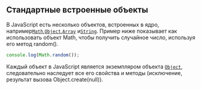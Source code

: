 ## Стандартные встроенные объекты

В JavaScript есть несколько объектов, встроенных в ядро, например[`Math`](https://developer.mozilla.org/ru/docs/Web/JavaScript/Reference/Global_Objects/Math),[`Object`](https://developer.mozilla.org/ru/docs/Web/JavaScript/Reference/Global_Objects/Object),[`Array`](https://developer.mozilla.org/ru/docs/Web/JavaScript/Reference/Global_Objects/Array) и[`String`](https://developer.mozilla.org/ru/docs/Web/JavaScript/Reference/Global_Objects/String). Пример ниже показывает как использовать объект Math, чтобы получить случайное число, используя его метод random\(\).

```js
console.log(Math.random());
```

Каждый объект в JavaScript является экземпляром объекта [`Object`](https://developer.mozilla.org/ru/docs/Web/JavaScript/Reference/Global_Objects/Object), следовательно наследует все его свойства и методы \(исключение, результат вызова Object.create\(null\)\). 

